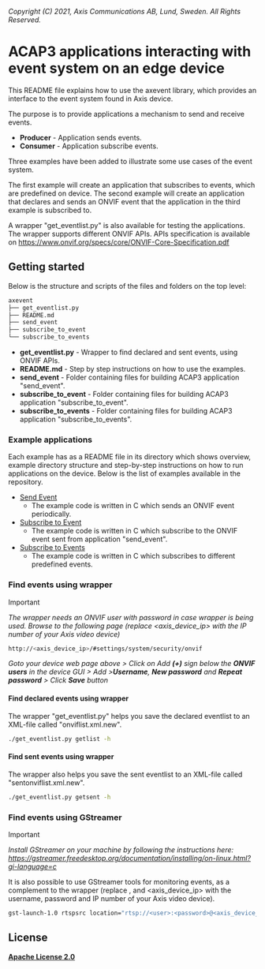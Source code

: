  *Copyright (C) 2021, Axis Communications AB, Lund, Sweden. All Rights Reserved.*

# ACAP3 applications interacting with event system on an edge device
This README file explains how to use the axevent library, which provides an interface to the event system found in Axis device.

The purpose is to provide applications a mechanism to send and receive events.
* **Producer** - Application sends events.
* **Consumer** - Application subscribe events.

Three examples have been added to illustrate some use cases of the event system.

The first example will create an application that subscribes to events, which are predefined on device.
The second example will create an application that declares and sends an ONVIF event that the application in the third example is subscribed to.

A wrapper "get_eventlist.py" is also available for testing the applications. The wrapper supports different ONVIF APIs.
APIs specification is available on https://www.onvif.org/specs/core/ONVIF-Core-Specification.pdf

## Getting started
Below is the structure and scripts of the files and folders on the top level:

```bash
axevent
├── get_eventlist.py
├── README.md
├── send_event
├── subscribe_to_event
└── subscribe_to_events
```

* **get_eventlist.py** - Wrapper to find declared and sent events, using ONVIF APIs.
* **README.md** - Step by step instructions on how to use the examples.
* **send_event** - Folder containing files for building ACAP3 application "send_event".
* **subscribe_to_event** - Folder containing files for building ACAP3 application "subscribe_to_event".
* **subscribe_to_events** - Folder containing files for building ACAP3 application "subscribe_to_events".

### Example applications
Each example has as a README file in its directory which shows overview, example directory structure and step-by-step instructions on how to run applications on the device.
Below is the list of examples available in the repository.

* [Send Event](./send_event/README.md)
  * The example code is written in C which sends an ONVIF event periodically.
* [Subscribe to Event](./subscribe_to_event/README.md)
  * The example code is written in C which subscribe to the ONVIF event sent from application "send_event".
* [Subscribe to Events](./subscribe_to_events/README.md)
  * The example code is written in C which subscribes to different predefined events.

### Find events using wrapper
> [!IMPORTANT]
> *The wrapper needs an ONVIF user with password in case wrapper is being used. Browse to the following page (replace <axis_device_ip> with the IP number of your Axis video device)*
>
> ```bash
> http://<axis_device_ip>/#settings/system/security/onvif
> ```
> *Goto your device web page above > Click on Add **(+)** sign below the **ONVIF users** in the device GUI >  Add >**Username**, **New password** and **Repeat password** > Click **Save** button*

#### Find declared events using wrapper
The wrapper "get_eventlist.py" helps you save the declared eventlist to an XML-file called "onviflist.xml.new".

```bash
./get_eventlist.py getlist -h
```

#### Find sent events using wrapper
The wrapper also helps you save the sent eventlist to an XML-file called "sentonviflist.xml.new".

```bash
./get_eventlist.py getsent -h
```

### Find events using GStreamer
> [!IMPORTANT]
> *Install GStreamer on your machine by following the instructions here:
https://gstreamer.freedesktop.org/documentation/installing/on-linux.html?gi-language=c*

It is also possible to use GStreamer tools for monitoring events, as a complement to the wrapper
(replace <user>, <password> and <axis_device_ip> with the username, password and IP number of your Axis video device).

```bash
gst-launch-1.0 rtspsrc location="rtsp://<user>:<password>@<axis_device_ip>/axis-media/media.amp?video=0&audio=0&event=on" ! fdsink
```

## License
**[Apache License 2.0](../LICENSE)**

